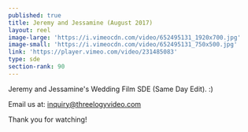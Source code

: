 ```yaml
---
published: true
title: Jeremy and Jessamine (August 2017)
layout: reel
image-large: 'https://i.vimeocdn.com/video/652495131_1920x700.jpg'
image-small: 'https://i.vimeocdn.com/video/652495131_750x500.jpg'
link: 'https://player.vimeo.com/video/231485083'
type: sde
section-rank: 90
---
```

Jeremy and Jessamine's Wedding Film SDE (Same Day Edit). :)

Email us at: inquiry@threelogyvideo.com

Thank you for watching!